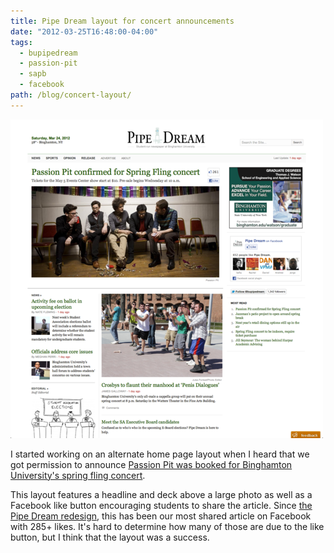 ```yaml
---
title: Pipe Dream layout for concert announcements
date: "2012-03-25T16:48:00-04:00"
tags:
  - bupipedream
  - passion-pit
  - sapb
  - facebook
path: /blog/concert-layout/
---
```


![Pipe Dream concert announcement](./pipe-dream-concert-layout.png)

I started working on an alternate home page layout when I heard that we got permission to announce [Passion Pit was booked for Binghamton University's spring fling concert](http://www.bupipedream.com/news/9130/passion-pit-to-headline-spring-fling/).

This layout features a headline and deck above a large photo as well as a Facebook like button encouraging students to share the article. Since [the Pipe Dream redesign](https://danoc.me/blog/from-college-publisher-to-wordpress/), this has been our most shared article on Facebook with 285+ likes. It's hard to determine how many of those are due to the like button, but I think that the layout was a success.
